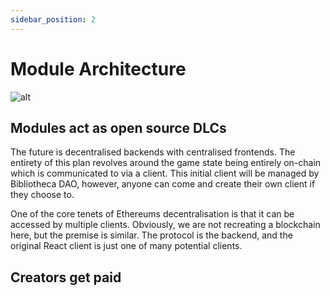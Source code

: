 ```yaml
---
sidebar_position: 2
---
```


# Module Architecture


![alt](https://)

## Modules act as open source DLCs

The future is decentralised backends with centralised frontends. The entirety of this plan revolves around the game state being entirely on-chain which is communicated to via a client. This initial client will be managed by Bibliotheca DAO, however, anyone can come and create their own client if they choose to.

One of the core tenets of Ethereums decentralisation is that it can be accessed by multiple clients. Obviously, we are not recreating a blockchain here, but the premise is similar. The protocol is the backend, and the original React client is just one of many potential clients.

## Creators get paid




